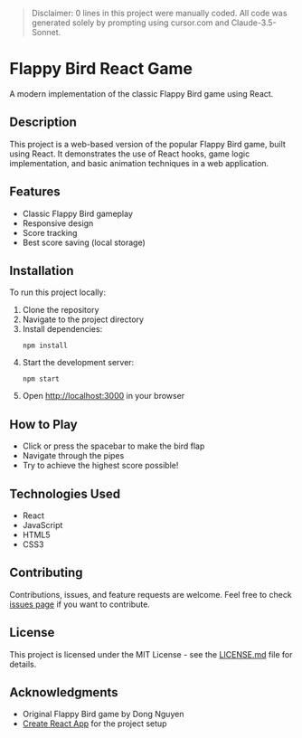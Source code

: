 > Disclaimer: 0 lines in this project were manually coded. All code was generated solely by prompting using cursor.com and Claude-3.5-Sonnet.

# Flappy Bird React Game

A modern implementation of the classic Flappy Bird game using React.

## Description

This project is a web-based version of the popular Flappy Bird game, built using React. It demonstrates the use of React hooks, game logic implementation, and basic animation techniques in a web application.

## Features

- Classic Flappy Bird gameplay
- Responsive design
- Score tracking
- Best score saving (local storage)

## Installation

To run this project locally:

1. Clone the repository
2. Navigate to the project directory
3. Install dependencies:
   ```
   npm install
   ```
4. Start the development server:
   ```
   npm start
   ```
5. Open [http://localhost:3000](http://localhost:3000) in your browser

## How to Play

- Click or press the spacebar to make the bird flap
- Navigate through the pipes
- Try to achieve the highest score possible!

## Technologies Used

- React
- JavaScript
- HTML5
- CSS3

## Contributing

Contributions, issues, and feature requests are welcome. Feel free to check [issues page](link-to-your-issues-page) if you want to contribute.

## License

This project is licensed under the MIT License - see the [LICENSE.md](LICENSE.md) file for details.

## Acknowledgments

- Original Flappy Bird game by Dong Nguyen
- [Create React App](https://github.com/facebook/create-react-app) for the project setup
